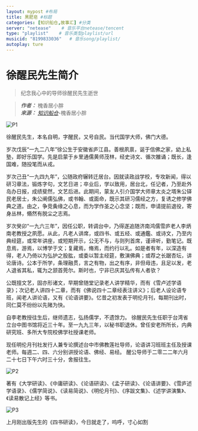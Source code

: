 ```yaml
---
layout: mypost #布局
title: 黑肥皂 #标题
categories: [知识船仓,故事汇] #分类
server: "netease"    # 音乐平台netease/tencent
type: "playlist"    # 音乐类型playlist/url
musicid: "8199833036"   # 音乐song/playlist/
autoplay: ture
---
```


# 徐醒民先生简介  
>纪念我心中的导师徐醒民先生逝世



> ***作者：*** 槐香居小胖   
> ***来源：*** *[知识船仓](https://ifree8.com)*-槐香居小胖   


![P1](01.jpg)

徐醒民先生，本名自明，字醒民，又号自民。当代国学大师，佛门大德。


岁次戊辰“一九二八年”徐公生于安徽省庐江县。善根夙禀，诞于信佛之家，幼上私塾，即好乐国学。先是启蒙于乡里通儒黄师茂林，经史诗文、循次雒诵；既长，逢国难，随投笔而从戎。


岁次己丑“一九四九年”，公随政府辗转迁居台。因就读政战学校，专攻新闻，得以研习章法，锻炼字句，文艺日进；卒业后，学以致用，居台北，任记者，乃至赴外岛办日报，成绩斐然，文艺后进。此期间，蒙友人引介国学大师章太炎之壻朱公铎民老居士，朱公阐儒弘佛，或书翰、或面命，既示其研习儒经之方，复诱之修学佛典之道。由之，争竞夤缘之心息，而为学作圣之心念坚；既而，申请提前退役，寄身丛林，翛然有脱尘之志焉。


岁次癸卯“一九六三年”，因任公职，转调台中，乃得遂追随济南鸿儒雪庐老人李炳南老教授之夙愿。从此，凡老人讲席，或四书、或五经、或通鑑、或诗文，乃至内典经筵，或常年讲座，或短期开示，公无不与，与则列首席，谨谛听，勤笔记。既息焉，游焉，以博学于文；复藏焉，脩焉，而约行以礼。如是者有年，以深造有得，老人乃倚以为弘护之股肱，或委以暂主经筵，敷演佛典；或荐之长踞杏坛，讲论唐诗。公本于所学，条理融贯，言之有物，出之有序，非但毋违，且足以发，老人退省其私，辄为之颔首莞尔。斯时也，宁非已庆其弘传有人者欤？


公既擅文艺，固亦形诸文，早期曾随堂记录老人讲学精华，而有《雪卢述学语录》；次记老人讲四十二章，而有《佛说四十二章经表注讲义》；后老人设论语专班，闻老人讲论语，又有《论语讲要》。忆昔之初发表于明伦月刊，每期刊出时，同仁莫不纷纷以先赌为快。


自李老教授往生后，继师遗志，弘扬儒学，不遗馀力。
徐醒民先生任职于台湾省立台中图书馆将近三十年。至一九九三年，以秘书职退休。曾任安老所所长，内典研究班、多所大专院校佛学社授课老师。


现任明伦月刊社发行人兼专论撰述台中市佛教莲社导师，论语讲习班班主任及授课老师。每週二、四、六分别讲授论语、佛经、易经。
醒公导师于二零二二年六月二十七日下午六时三十分，舍报往生。

![P2](02.jpg)

著有《大学研读》、《中庸研读》、《论语研读》、《孟子研读》、《论语讲要》、《雪庐述学语录》、《儒学简说》、《读易简说》、《明伦月刊》、《序跋文集》、《述学讲演集》、《读易散记上经》等书。

![P3](03.jpg)

上月刚出版先生的《四书研读》，今日就走了，呜呼，寸心如割
